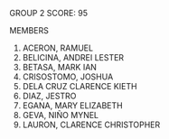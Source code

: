 GROUP 2 
SCORE: 95

MEMBERS
1. ACERON, RAMUEL
2. BELICINA, ANDREI LESTER
3. BETASA, MARK IAN
4. CRISOSTOMO, JOSHUA
5. DELA CRUZ CLARENCE KIETH
6. DIAZ, JESTRO
7. EGANA, MARY ELIZABETH
8. GEVA, NIÑO MYNEL
9. LAURON, CLARENCE CHRISTOPHER
